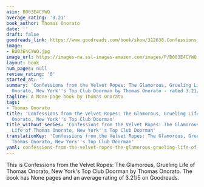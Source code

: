 ```yaml
---
asin: B003E4CYWQ
average_rating: '3.21'
book_author: Thomas Onorato
date: ''
draft: false
goodreads_link: https://www.goodreads.com/book/show/312638.Confessions_from_the_Velvet_Ropes
image:
- B003E4CYWQ.jpg
image_url: https://images-na.ssl-images-amazon.com/images/P/B003E4CYWQ.01._SCLZZZZZZZ.jpg
layout: book
num_pages: null
review_rating: '0'
started_at: ''
summary: 'Confessions from the Velvet Ropes: The Glamorous, Grueling Life of Thomas
  Onorato, New York''s Top Club Doorman by Thomas Onorato - rated 3.21/5 on Goodreads'
tagline: A None-page book by Thomas Onorato
tags:
- Thomas Onorato
title: 'Confessions from the Velvet Ropes: The Glamorous, Grueling Life of Thomas
  Onorato, New York''s Top Club Doorman'
title_without_series: 'Confessions from the Velvet Ropes: The Glamorous, Grueling
  Life of Thomas Onorato, New York''s Top Club Doorman'
translationKey: 'Confessions from the Velvet Ropes: The Glamorous, Grueling Life of
  Thomas Onorato, New York''s Top Club Doorman'
yaml: confessions-from-the-velvet-ropes-the-glamorous-grueling-life-of-thomas-onorato-new-york-s-top-club-doorman
---
```


This is Confessions from the Velvet Ropes: The Glamorous, Grueling Life of Thomas Onorato, New York's Top Club Doorman by Thomas Onorato. The book has None pages and an average rating of 3.21/5 on Goodreads.